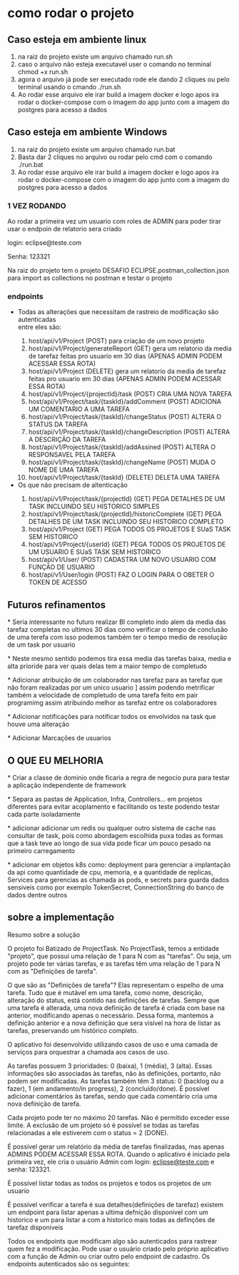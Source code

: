 <h1>como rodar o projeto</h1>

<h2>Caso esteja em ambiente linux</h2>
<ol>
    <li>na raiz do projeto existe um arquivo chamado run.sh</li>
    <li>caso o arquivo não esteja executavel user o comando no terminal chmod +x run.sh</li>
    <li>agora o arquivo já pode ser executado rode ele dando 2 cliques ou pelo terminal usando o cmando ./run.sh</li>
    <li>Ao rodar esse arquivo ele irar build a imagem docker e logo apos ira rodar o docker-compose com o imagem do 
    app junto com a imagem do postgres para acesso a dados</li>
</ol>
<h2>Caso esteja em ambiente  Windows</h2>
<ol>
    <li>na raiz do projeto existe um arquivo chamado run.bat</li>
    <li>Basta dar 2 cliques no arquivo ou rodar pelo cmd com o comando ./run.bat</li>
    <li>Ao rodar esse arquivo ele irar build a imagem docker e logo apos ira rodar o docker-compose com o imagem do 
    app junto com a imagem do postgres para acesso a dados</li>
</ol>
<H3>1 VEZ RODANDO</H3>
<p>Ao rodar a primeira vez um usuario com roles de ADMIN para poder tirar usar o endpoin de relatorio sera criado</p>
<p>login: eclipse@teste.com</p>
<p>Senha: 123321</p>
<p>Na raiz do projeto tem o projeto DESAFIO ECLIPSE.postman_collection.json para import as collections no postman e testar o projeto</p>
<h3> endpoints</h3>
<ul>
    <li>Todas as alterações que necessitam de rastreio de modificação são autenticadas</li>
    entre eles são: 
    <ol>
        <li>
    host/api/v1/Project (POST) para criação de um novo projeto
        </li>
        <li>
    host/api/v1/Project/generateReport (GET) gera um relatorio da media de tarefaz feitas pro usuario em 30 dias (APENAS ADMIN PODEM ACESSAR ESSA ROTA)
        </li>
        <li>
    host/api/v1/Project (DELETE) gera um relatorio da media de tarefaz feitas pro usuario em 30 dias (APENAS ADMIN PODEM ACESSAR ESSA ROTA)
        </li>
        <li>
    host/api/v1/Project/{projectId}/task (POST) CRIA UMA NOVA TAREFA
        </li>
        <li>
    host/api/v1/Project/task/{taskId}/addComment (POST) ADICIONA UM COMENTARIO A UMA TAREFA
        </li>
        <li>
    host/api/v1/Project/task/{taskId}/changeStatus (POST) ALTERA O STATUS DA TAREFA
        </li>
        <li>
    host/api/v1/Project/task/{taskId}/changeDescription (POST) ALTERA A DESCRIÇÃO DA TAREFA
        </li>
        <li>
    host/api/v1/Project/task/{taskId}/addAssined (POST) ALTERA O RESPONSAVEL PELA TAREFA
        </li>
        <li>
    host/api/v1/Project/task/{taskId}/changeName (POST) MUDA O NOME DE UMA TAREFA
        </li>
        <li>
    host/api/v1/Project/task/{taskId} (DELETE) DELETA UMA TAREFA
        </li>
 </ol>

<li>Os que não precisam de altenticação</li>
<ol>
    <li>host/api/v1/Project/task/{projectId} (GET) PEGA DETALHES DE UM TASK INCLUINDO SEU HISTORICO SIMPLES</li>
    <li>host/api/v1/Project/task/{projectId}/historicComplete (GET) PEGA DETALHES DE UM TASK INCLUINDO SEU HISTORICO COMPLETO</li>
    <li>host/api/v1/Project (GET) PEGA TODOS OS PROJETOS E SUaS TASK SEM HISTORICO</li>
    <li>host/api/v1/Project/{userId} (GET) PEGA TODOS OS PROJETOS DE UM USUARIO E SUaS TASK SEM HISTORICO</li>
    <li>host/api/v1/User/ (POST) CADASTRA UM NOVO USUARIO COM FUNÇÃO DE USUARIO</li>
    <li>host/api/v1/User/login (POST) FAZ O LOGIN PARA O OBETER O TOKEN DE ACESSO</li>
</ol>



</ul>



<h2>Futuros refinamentos</h2>
<p>* Seria interessante no futuro realizar   BI completo indo alem da media das tarefaz completas no ultimos 30 dias
    como verificar o tempo de conclusão de uma terefa com isso podemos também ter o tempo medio de resolução de um task por usuario
</p>
<p>* Neste mesmo sentido podemos tira essa media das tarefas baixa, media e alta prioride para ver quais delas tem a maior tempo de completudo</p>
<p>* Adicionar atribuição de um colaborador nas tarefaz para as tarefaz que não foram realizadas por um unico usuario ]
assim podendo metrificar também a velocidade de completudo de uma tarefa feito em pair programimg assim atribuindo melhor as tarefaz entre os colaboradores</p>
<p>* Adicionar notificações para notificar todos os envolvidos na task que houve uma alteração</p>
<p>* Adicionar Marcações de usuarios </p>


<h2>O QUE EU MELHORIA</h2>
<p>* Criar a classe de dominio onde ficaria a regra de negocio pura para testar a aplicação independente de framework</p>
<p>* Separa as pastas de Application, Infra, Controllers... em projetos diferentes
para evitar acoplamento e facilitando os teste podendo testar cada parte isoladamente
</p>
<p>
    * adicionar adicionar um redis ou qualquer outro sistema de cache nas consultar de task, pois como abordagem 
escolhida puxa todas as formas que a task teve ao longo de sua vida pode ficar um pouco pesado na primeiro carregamento
</p>
<p>
 * adicionar em objetos k8s como: deployment para gerenciar a implantação da api como quantidade de cpu, memoria, e a quantidade de replicas,
Services para gerencias as chamada as pods,
e secrets para guarda dados sensiveis como por exemplo TokenSecret, ConnectionString do banco de dados dentre outros
</p>


<h2>
sobre a implementação
</h2>

Resumo sobre a solução

O projeto foi Batizado de ProjectTask. No ProjectTask, temos a entidade "projeto", que possui uma relação de 1 para N com as "tarefas". Ou seja, um projeto pode ter várias tarefas, e as tarefas têm uma relação de 1 para N com as "Definições de tarefa".

O que são as "Definições de tarefa"? Elas representam o espelho de uma tarefa. Tudo que é mutável em uma tarefa, como nome, descrição, alteração do status, está contido nas definições de tarefas. Sempre que uma tarefa é alterada, uma nova definição de tarefa é criada com base na anterior, modificando apenas o necessário. Dessa forma, mantemos a definição anterior e a nova definição que sera visível na hora de listar as tarefas, preservando um histórico completo.

O aplicativo foi desenvolvido utilizando casos de uso e uma camada de serviços para orquestrar a chamada aos casos de uso.

As tarefas possuem 3 prioridades: 0 (baixa), 1 (média), 3 (alta). Essas informações são associadas às tarefas, não às definições, portanto, não podem ser modificadas.
As tarefas também têm 3 status: 0 (backlog ou a fazer), 1 (em andamento/in progress), 2 (concluído/done).
É possível adicionar comentários às tarefas, sendo que cada comentário cria uma nova definição de tarefa.

Cada projeto pode ter no máximo 20 tarefas. Não é permitido exceder esse limite.
A exclusão de um projeto só é possível se todas as tarefas relacionadas a ele estiverem com o status = 2 (DONE).

É possível gerar um relatório da média de tarefas finalizadas, mas apenas ADMINS PODEM ACESSAR ESSA ROTA. Quando o aplicativo é iniciado pela primeira vez, ele cria o usuário Admin com login: eclipse@teste.com e senha: 123321.

É possível listar todas as todos os projetos e todos os projetos de um usuario

É possível verificar a tarefa é sua detalhes(definições de tarefaz) existem um endpoint para listar apenas a ultima defnição disponivel com um historico e um para listar a
com a historico mais todas as definções de tarefaz disponiveis

Todos os endpoints que modificam algo são autenticados para rastrear quem fez a modificação. Pode usar o usuário criado pelo próprio aplicativo com a função de Admin ou criar outro pelo endpoint de cadastro. Os endpoints autenticados são os seguintes:






